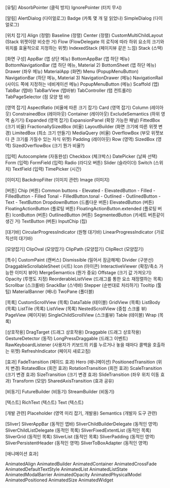 [유틸]
AbsorbPointer (클릭 방지)
IgnorePointer (터치 무시)

[알림]
AlertDialog (다이얼로그)
Badge (카톡 몇 개 덜 읽었나)
SimpleDialog (다이얼로그)

[위치 잡기]
Align (정렬)
Baseline (정렬)
Center (정렬)
CustomMultiChildLayout (Stack 위젯이랑 비슷한 거)
Flow (FlowDelegate 의 로직에 따라 하위 요소의 크기와 위치를 효율적으로 지정하는 위젯)
IndexedStack (페이지뷰 같은 느낌)
Stack (스택)

[화면 구성]
AppBar (앱 상단 메뉴)
BottomAppBar (앱 하단 메뉴)
BottomNavigationBar (앱 하단 메뉴, Material 2)
BottomSheet (앱 하단 메뉴)
Drawer (좌우 메뉴)
MaterialApp (화면)
Menu (PopupMenuButton)
NavigationBar (하단 메뉴, Material 3)
NavigationDrawer (메뉴)
NavigationRail (사이드 쪽에 지정하는 네비게이션 메뉴)
PopupMenuButton (메뉴)
Scaffold (앱)
TabBar (탭바)
TabBarView (탭바뷰)
TabController (탭 컨트롤러)
TabPageSelector (점 모양 탭 바)

[영역 잡기]
AspectRatio (비율에 따른 크기 잡기)
Card (영역 잡기)
Column (레이아웃)
ConstrainedBox (레이아웃)
Container (레이아웃)
ExcludeSemantics (하위 영역 숨기기)
Expanded (영역 잡기)
ExpansionPanel (확장 가능한 패널)
FittedBox (크기 비율)
FractionallySizedBox (비율)
LayoutBuilder (화면 크기에 따른 위젯 변경)
LimitedBox (최소 크기 만들기)
MediaQuery (비율)
OverflowBox (부모 위젯보다 큰 크기를 가질수 있는 자식 위젯)
Padding (레이아웃)
Row (영역)
SizedBox (영역)
SizedOverflowBox (크기 뭔가 비율?)

[입력]
Autocomplete (자동완성)
Checkbox (체크박스)
DatePicker (날짜 선택)
Form (입력)
FormField (입력)
Radio (라디오 버튼)
Slider (슬라이더)
Switch (스위치)
TextField (입력)
TimePicker (시간)

[이미지]
BackdropFilter (이미지 관련)
Image (이미지)

[버튼]
Chip (버튼)
Common buttons
	- Elevated
		- ElevatedButton
	- Filled
		- FilledButton
	- Filled Tonal
		- FilledButton.tonal
	- Outlined
		- OutlinedButton
	- Text
		- TextButton
DropdownButton (드롭다운 버튼)
ElevatedButton (버튼)
FloatingActionButton (플로팅 버튼)
FloatingActionButton.extended (플로팅 버튼)
IconButton (버튼)
OutlinedButton (버튼)
SegmentedButton (카세트 버튼같이 생긴 거)
TextButton (버튼)
InputChip (칩)

[대기바]
CircularProgressIndicator (원형 대기바)
LinearProgressIndicator (가로 직선의 대기바)

[모양잡기]
ClipOval (모양잡기)
ClipPath (모양잡기)
ClipRect (모양잡기)

[특수]
CustomPaint (캔버스)
Dismissible (밀어서 잠금해제)
Divider (구분선)
DraggableScrollableSheet (시트)
Icon (아이콘)
InteractiveViewer (확장/축소 가능한 이미지 뷰어)
MergeSemantics (뭔가 중요)
Offstage (크기 값 가져오기)
Opacity (투명도 지정)
ReorderableListView (드래그를 통한 요소 재정렬하는 목록)
Scrollbar (스크롤바)
SnackBar (스낵바)
Stepper (순번대로 처리하기)
Tooltip (툴팁)
MaterialBanner (배너)
TwoPane (폴더블)

[목록]
CustomScrollView (목록)
DataTable (테이블)
GridView (목록)
ListBody (목록)
ListTile (목록)
ListView (목록)
NestedScrollView (중첩 스크롤 뷰)
PageView (페이지뷰)
SingleChildScrollView (스크롤뷰)
Table (테이블)
Wrap (목록)

[상호작용]
DragTarget (드래그 상호작용)
Draggable (드래그 상호작용)
GestureDetector (동작)
LongPressDraggable (드래그 이벤트)
RawKeyboardListener (사용자가 키보드의 키를 누르거나 놓을 때마다 콜백을 호출하는 위젯)
RefreshIndicator (페이지 새로고침)

[효과]
FadeTransition (페이드 효과)
Hero (애니메이션)
PositionedTransition (위치 변경)
RotatedBox (회전 효과)
RotationTransition (회전 효과)
ScaleTransition (크기 변경 효과)
SizeTransition (크기 변경 효과)
SlideTransition (좌우 위치 이동 효과)
Transform (모양)
SharedAxisTransition (효과 공유)

[비동기]
FutureBuilder (비동기)
StreamBuilder (비동기)

[텍스트]
RichText (텍스트)
Text (텍스트)

[개발 관련]
Placeholder (영역 미리 잡기, 개발용)
Semantics (개발자 도구 관련)

[Sliver]
SliverAppBar (동적인 앱바)
SliverChildBuilderDelegate (동적인 영역)
SliverChildListDelegate (동적인 목록)
SliverFixedExtentList (동적인 목록)
SliverGrid (동적인 목록)
SliverList (동적인 목록)
SliverPadding (동적인 영역)
SliverPersistentHeader (동적인 영역)
SliverToBoxAdapter (동적인 영역)

[애니메이션 효과]

AnimatedAlign
AnimatedBuilder
AnimatedContainer
AnimatedCrossFade
AnimatedDefaultTextStyle
AnimatedList
AnimatedListState
AnimatedModalBarrier
AnimatedOpacity
AnimatedPhysicalModel
AnimatedPositioned
AnimatedSize
AnimatedWidget